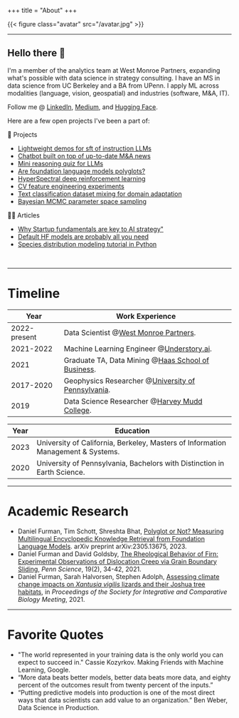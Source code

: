 +++
title = "About"
+++

{{< figure class="avatar" src="/avatar.jpg" >}}

---

## Hello there 👋

I'm a member of the analytics team at West Monroe Partners, expanding what's possible with data science in strategy consulting. I have an MS in data science from UC Berkeley and a BA from UPenn. I apply ML across modalities (language, vision, geospatial) and industries (software, M&A, IT).

Follow me @ [LinkedIn](https://www.linkedin.com/in/daniel-ryan-furman/), [Medium](https://medium.com/@daniel_furman), and [Hugging Face](https://huggingface.co/dfurman).

Here are a few open projects I've been a part of:

🤖 Projects
* [Lightweight demos for sft of instruction LLMs](https://github.com/daniel-furman/sft_demos)
* [Chatbot built on top of up-to-date M&A news](https://github.com/daniel-furman/All-In-Copilot)
* [Mini reasoning quiz for LLMs](https://github.com/daniel-furman/LLM-reasoning-pop-quiz)
* [Are foundation language models polyglots?](https://github.com/daniel-furman/Polyglot-or-Not)
* [HyperSpectral deep reinforcement learning](https://github.com/daniel-furman/HyperSpectralDRL)
* [CV feature engineering experiments](https://github.com/daniel-furman/CV-feature-eng-experiments)
* [Text classification dataset mixing for domain adaptation](https://github.com/daniel-furman/NLP-dataset-mixing-experiments)
* [Bayesian MCMC parameter space sampling](https://github.com/daniel-furman/lwMCMC)

👨‍💻 Articles
* [Why Startup fundamentals are key to AI strategy"](https://medium.com/towards-data-science/why-startup-fundamentals-are-key-to-ai-strategy-76e5a59d9b96)
* [Default HF models are probably all you need](https://medium.com/towards-data-science/default-hugging-face-models-are-probably-all-you-need-for-vanilla-image-classification-9d0ee19c85fa)
* [Species distribution modeling tutorial in Python](https://daniel-furman.github.io/Python-species-distribution-modeling/)

<br>

---

# Timeline

Year | Work Experience
-----|-------
2022-present | Data Scientist @<a href="https://www.westmonroe.com/services/digital/analytics-artificial-intelligence" target="_blank" rel="noopener noreferrer">West Monroe Partners</a>.
2021-2022 | Machine Learning Engineer @<a href="https://www.understory.ai" target="_blank" rel="noopener noreferrer">Understory.ai</a>.
2021 | Graduate TA, Data Mining @<a href="https://daniel-furman.github.io/research-outputs/Syllabus_MBA247.pdf" target="_blank" rel="noopener noreferrer">Haas School of Business</a>.
2017-2020 | Geophysics Researcher @<a href="https://web.sas.upenn.edu/dgoldsby/" target="_blank" rel="noopener noreferrer">University of Pennsylvania</a>. 
2019 | Data Science Researcher @<a href="https://www.nsf.gov/awardsearch/showAward?AWD_ID=1757952" target="_blank" rel="noopener noreferrer">Harvey Mudd College</a>.

Year | Education
-----|-------
2023 | University of California, Berkeley, Masters of Information Management & Systems.
2020 | University of Pennsylvania, Bachelors with Distinction in Earth Science.

---

# Academic Research

* Daniel Furman, Tim Schott, Shreshta Bhat, [Polyglot or Not? Measuring Multilingual Encyclopedic Knowledge Retrieval from Foundation Language Models](https://arxiv.org/abs/2305.13675). arXiv preprint arXiv:2305.13675, 2023. 
* Daniel Furman and David Goldsby, [The Rheological Behavior of Firn: Experimental Observations of Dislocation Creep via Grain Boundary Sliding](https://daniel-furman.github.io//research-outputs/Furman-and-Goldsby-2021.pdf), *Penn Science*, 19(2), 34-42, 2021.
* Daniel Furman, Sarah Halvorsen, Stephen Adolph, [Assessing climate change impacts on *Xantusia vigilis* lizards and their Joshua tree habitats](https://daniel-furman.github.io//research-outputs/SICB-poster-final.jpg), in *Proceedings of the Society for Integrative and Comparative Biology Meeting*, 2021. 

---

# Favorite Quotes

* "The world represented in your training data is the only world you can expect to succeed in." Cassie Kozyrkov. Making Friends with Machine Learning, Google.
* “More data beats better models, better data beats more data, and eighty percent of the outcomes result from twenty percent of the inputs.”
* “Putting predictive models into production is one of the most direct ways that data scientists can add value to an organization.” Ben Weber, Data Science in Production.
